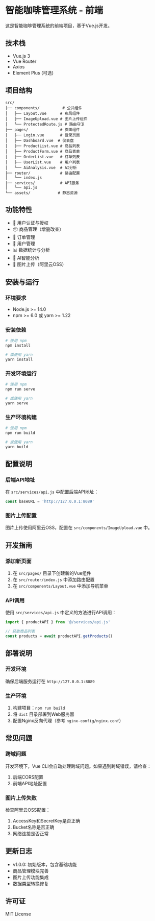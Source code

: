 # 智能咖啡管理系统 - 前端

这是智能咖啡管理系统的前端项目，基于Vue.js开发。

## 技术栈

- Vue.js 3
- Vue Router
- Axios
- Element Plus (可选)

## 项目结构

```
src/
├── components/          # 公共组件
│   ├── Layout.vue      # 布局组件
│   ├── ImageUpload.vue # 图片上传组件
│   └── ProtectedRoute.js # 路由守卫
├── pages/              # 页面组件
│   ├── Login.vue       # 登录页面
│   ├── Dashboard.vue  # 仪表盘
│   ├── ProductList.vue # 商品列表
│   ├── ProductForm.vue # 商品表单
│   ├── OrderList.vue   # 订单列表
│   ├── UserList.vue    # 用户列表
│   └── AiAnalysis.vue  # AI分析
├── router/             # 路由配置
│   └── index.js
├── services/           # API服务
│   └── api.js
└── assets/            # 静态资源
```

## 功能特性

- 🔐 用户认证与授权
- 📦 商品管理（增删改查）
- 🛒 订单管理
- 👥 用户管理
- 📊 数据统计与分析
- 🤖 AI智能分析
- 📸 图片上传（阿里云OSS）

## 安装与运行

### 环境要求

- Node.js >= 14.0
- npm >= 6.0 或 yarn >= 1.22

### 安装依赖

```bash
# 使用 npm
npm install

# 或使用 yarn
yarn install
```

### 开发环境运行

```bash
# 使用 npm
npm run serve

# 或使用 yarn
yarn serve
```

### 生产环境构建

```bash
# 使用 npm
npm run build

# 或使用 yarn
yarn build
```

## 配置说明

### 后端API地址

在 `src/services/api.js` 中配置后端API地址：

```javascript
const baseURL = 'http://127.0.0.1:8089'
```

### 图片上传配置

图片上传使用阿里云OSS，配置在 `src/components/ImageUpload.vue` 中。

## 开发指南

### 添加新页面

1. 在 `src/pages/` 目录下创建新的Vue组件
2. 在 `src/router/index.js` 中添加路由配置
3. 在 `src/components/Layout.vue` 中添加导航菜单

### API调用

使用 `src/services/api.js` 中定义的方法进行API调用：

```javascript
import { productAPI } from '@/services/api.js'

// 获取商品列表
const products = await productAPI.getProducts()
```

## 部署说明

### 开发环境

确保后端服务运行在 `http://127.0.0.1:8089`

### 生产环境

1. 构建项目：`npm run build`
2. 将 `dist` 目录部署到Web服务器
3. 配置Nginx反向代理（参考 `nginx-config/nginx.conf`）

## 常见问题

### 跨域问题

开发环境下，Vue CLI会自动处理跨域问题。如果遇到跨域错误，请检查：

1. 后端CORS配置
2. 前端API地址配置

### 图片上传失败

检查阿里云OSS配置：

1. AccessKey和SecretKey是否正确
2. Bucket名称是否正确
3. 网络连接是否正常

## 更新日志

- v1.0.0: 初始版本，包含基础功能
- 商品管理模块完善
- 图片上传功能集成
- 数据类型转换修复

## 许可证

MIT License